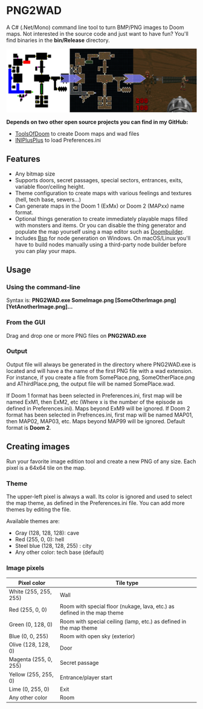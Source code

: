 # PNG2WAD

A C# (.Net/Mono) command line tool to turn BMP/PNG images to Doom maps.
Not interested in the source code and just want to have fun? You'll find binaries in the **bin/Release** directory.

![Preview images](preview.png)

**Depends on two other open source projects you can find in my GitHub:**
- [ToolsOfDoom](https://github.com/akaAgar/tools-of-doom) to create Doom maps and wad files
- [INIPlusPlus](https://github.com/akaAgar/ini-plus-plus) to load Preferences.ini

## Features
- Any bitmap size
- Supports doors, secret passages, special sectors, entrances, exits,  variable floor/ceiling height.
- Theme configuration to create maps with various feelings and textures (hell, tech base, sewers...)
- Can generate maps in the Doom 1 (ExMx) or Doom 2 (MAPxx) name format.
- Optional things generation to create immediately playable maps filled with monsters and items. Or you can disable the thing generator and populate the map yourself using a map editor such as [Doombuilder](http://www.doombuilder.com/).
- Includes [Bsp](http://games.moria.org.uk/doom/bsp/) for node generation on Windows. On macOS/Linux you'll have to build nodes manually using a third-party node builder before you can play your maps.

## Usage

### Using the command-line
Syntax is: **PNG2WAD.exe SomeImage.png \[SomeOtherImage.png\] \[YetAnotherImage.png\]...**

### From the GUI
Drag and drop one or more PNG files on **PNG2WAD.exe**

### Output

Output file will always be generated in the directory where PNG2WAD.exe is located and will have a the name of the first PNG file with a wad extension. For instance, if you create a file from SomePlace.png, SomeOtherPlace.png and AThirdPlace.png, the output file will be named SomePlace.wad.

If Doom 1 format has been selected in Preferences.ini, first map will be named ExM1, then ExM2, etc (Where x is the number of the episode as defined in Preferences.ini). Maps beyond ExM9 will be ignored.
If Doom 2 format has been selected in Prefrences.ini, first map will be named MAP01, then MAP02, MAP03, etc. Maps beyond MAP99 will be ignored.
Default format is **Doom 2**.

## Creating images

Run your favorite image edition tool and create a new PNG of any size. Each pixel is a 64x64 tile on the map.

### Theme
The upper-left pixel is always a wall. Its color is ignored and used to select the map theme, as defined in the Preferences.ini file. You can add more themes by editing the file.

Available themes are:

- Gray (128, 128, 128): cave
- Red (255, 0, 0): hell
- Steel blue (128, 128, 255) : city
- Any other color: tech base (default)

### Image pixels
| Pixel color           | Tile type                                                    |
| --------------------- | ------------------------------------------------------------ |
| White (255, 255, 255) | Wall                                                         |
| Red (255, 0, 0)       | Room with special floor (nukage, lava,  etc.) as defined in the map theme |
| Green (0, 128, 0)     | Room with special ceiling (lamp, etc.) as defined in the map theme |
| Blue (0, 0, 255) | Room with open sky (exterior) |
| Olive (128, 128, 0) | Door |
| Magenta (255, 0, 255) | Secret passage |
| Yellow (255, 255, 0) | Entrance/player start |
| Lime (0, 255, 0) | Exit |
| Any other color       | Room                                                         |


